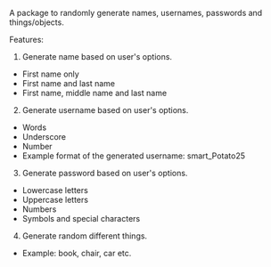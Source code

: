 A package to randomly generate names, usernames, passwords and things/objects.

Features:

1. Generate name based on user's options.
- First name only
- First name and last name
- First name, middle name and last name

2. Generate username based on user's options.
- Words
- Underscore
- Number
- Example format of the generated username: smart_Potato25

3. Generate password based on user's options.
- Lowercase letters
- Uppercase letters
- Numbers
- Symbols and special characters

4. Generate random different things.
- Example: book, chair, car etc.

